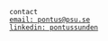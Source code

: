 `contact`  
[`email: pontus@psu.se`](mailto:pontus@psu.se)  
[`linkedin: pontussunden`](https://linkedin.com/in/pontussunden)